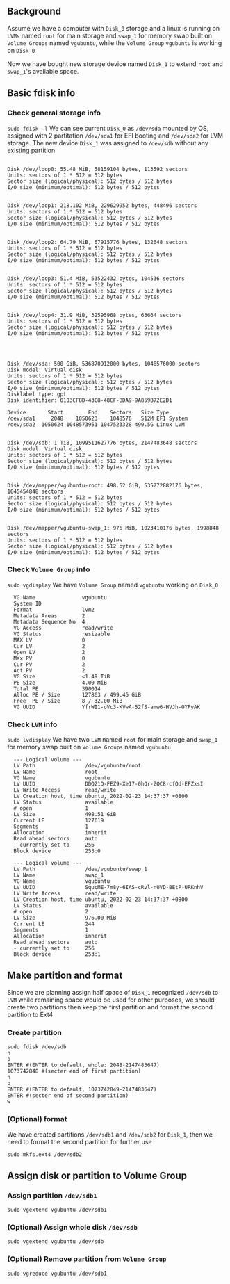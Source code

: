 ## Background
Assume we have a computer with `Disk_0` storage and a linux is running on `LVMs` named `root` for main storage and `swap_1` for memory swap built on `Volume Groups` named `vgubuntu`, while the `Volume Group` `vgubuntu` is working on `Disk_0`

Now we have bought new storage device named `Disk_1` to extend `root` and `swap_1`'s available space.

## Basic fdisk info

### Check general storage info
`sudo fdisk -l`
We can see current `Disk_0` as `/dev/sda` mounted by OS, assigned with 2 partitation `/dev/sda1` for EFI booting and `/dev/sda2` for LVM storage. The new device `Disk_1` was assigned to `/dev/sdb` without any existing partition
```

Disk /dev/loop0: 55.48 MiB, 58159104 bytes, 113592 sectors
Units: sectors of 1 * 512 = 512 bytes
Sector size (logical/physical): 512 bytes / 512 bytes
I/O size (minimum/optimal): 512 bytes / 512 bytes


Disk /dev/loop1: 218.102 MiB, 229629952 bytes, 448496 sectors
Units: sectors of 1 * 512 = 512 bytes
Sector size (logical/physical): 512 bytes / 512 bytes
I/O size (minimum/optimal): 512 bytes / 512 bytes


Disk /dev/loop2: 64.79 MiB, 67915776 bytes, 132648 sectors
Units: sectors of 1 * 512 = 512 bytes
Sector size (logical/physical): 512 bytes / 512 bytes
I/O size (minimum/optimal): 512 bytes / 512 bytes


Disk /dev/loop3: 51.4 MiB, 53522432 bytes, 104536 sectors
Units: sectors of 1 * 512 = 512 bytes
Sector size (logical/physical): 512 bytes / 512 bytes
I/O size (minimum/optimal): 512 bytes / 512 bytes


Disk /dev/loop4: 31.9 MiB, 32595968 bytes, 63664 sectors
Units: sectors of 1 * 512 = 512 bytes
Sector size (logical/physical): 512 bytes / 512 bytes
I/O size (minimum/optimal): 512 bytes / 512 bytes




Disk /dev/sda: 500 GiB, 536870912000 bytes, 1048576000 sectors
Disk model: Virtual disk    
Units: sectors of 1 * 512 = 512 bytes
Sector size (logical/physical): 512 bytes / 512 bytes
I/O size (minimum/optimal): 512 bytes / 512 bytes
Disklabel type: gpt
Disk identifier: 0103CF8D-43C8-48CF-BDA9-9A859B72E2D1

Device       Start        End    Sectors   Size Type
/dev/sda1     2048    1050623    1048576   512M EFI System
/dev/sda2  1050624 1048573951 1047523328 499.5G Linux LVM


Disk /dev/sdb: 1 TiB, 1099511627776 bytes, 2147483648 sectors
Disk model: Virtual disk    
Units: sectors of 1 * 512 = 512 bytes
Sector size (logical/physical): 512 bytes / 512 bytes
I/O size (minimum/optimal): 512 bytes / 512 bytes


Disk /dev/mapper/vgubuntu-root: 498.52 GiB, 535272882176 bytes, 1045454848 sectors
Units: sectors of 1 * 512 = 512 bytes
Sector size (logical/physical): 512 bytes / 512 bytes
I/O size (minimum/optimal): 512 bytes / 512 bytes


Disk /dev/mapper/vgubuntu-swap_1: 976 MiB, 1023410176 bytes, 1998848 sectors
Units: sectors of 1 * 512 = 512 bytes
Sector size (logical/physical): 512 bytes / 512 bytes
I/O size (minimum/optimal): 512 bytes / 512 bytes
```
### Check `Volume Group` info
`sudo vgdisplay`
We have `Volume Group` named `vgubuntu` working on `Disk_0`

```
  VG Name               vgubuntu
  System ID             
  Format                lvm2
  Metadata Areas        2
  Metadata Sequence No  4
  VG Access             read/write
  VG Status             resizable
  MAX LV                0
  Cur LV                2
  Open LV               2
  Max PV                0
  Cur PV                2
  Act PV                2
  VG Size               <1.49 TiB
  PE Size               4.00 MiB
  Total PE              390014
  Alloc PE / Size       127863 / 499.46 GiB
  Free  PE / Size       8 / 32.00 MiB
  VG UUID               YfrWI1-oVc3-KVwA-52fS-amw6-HVJh-OYPyAK
```
### Check `LVM` info
`sudo lvdisplay`
We have two `LVM` named `root` for main storage and `swap_1` for memory swap built on `Volume Groups` named `vgubuntu`
```
  --- Logical volume ---
  LV Path                /dev/vgubuntu/root
  LV Name                root
  VG Name                vgubuntu
  LV UUID                DDQ21Q-FEZ9-Xe17-0hQr-ZOC8-cfOd-EFZxsI
  LV Write Access        read/write
  LV Creation host, time ubuntu, 2022-02-23 14:37:37 +0800
  LV Status              available
  # open                 1
  LV Size                498.51 GiB
  Current LE             127619
  Segments               1
  Allocation             inherit
  Read ahead sectors     auto
  - currently set to     256
  Block device           253:0
   
  --- Logical volume ---
  LV Path                /dev/vgubuntu/swap_1
  LV Name                swap_1
  VG Name                vgubuntu
  LV UUID                SqucME-7m8y-6IAS-cRvl-nUVD-BEtP-URKnhV
  LV Write Access        read/write
  LV Creation host, time ubuntu, 2022-02-23 14:37:37 +0800
  LV Status              available
  # open                 2
  LV Size                976.00 MiB
  Current LE             244
  Segments               1
  Allocation             inherit
  Read ahead sectors     auto
  - currently set to     256
  Block device           253:1
```

## Make partition and format
Since we are planning assign half space of `Disk_1` recognized `/dev/sdb` to `LVM` while remaining space would be used for other purposes, we should create two partitions then keep the first partition and format the second partition to Ext4

### Create partition
```
sudo fdisk /dev/sdb
n
p
ENTER #(ENTER to default, whole: 2048-2147483647)
1073742848 #(secter end of first partition)
n
p
ENTER #(ENTER to default, 1073742849-2147483647)
ENTER #(secter end of second partition)
w
```
### (Optional) format
We have created partitions `/dev/sdb1` and `/dev/sdb2` for `Disk_1`, then we need to format the second partition for further use
```
sudo mkfs.ext4 /dev/sdb2
```

## Assign disk or partition to Volume Group

### Assign partition `/dev/sdb1`
```
sudo vgextend vgubuntu /dev/sdb1
```
### (Optional) Assign whole disk `/dev/sdb`
```
sudo vgextend vgubuntu /dev/sdb
```
### (Optional)  Remove partition from `Volume Group`
```
sudo vgreduce vgubuntu /dev/sdb1
```
